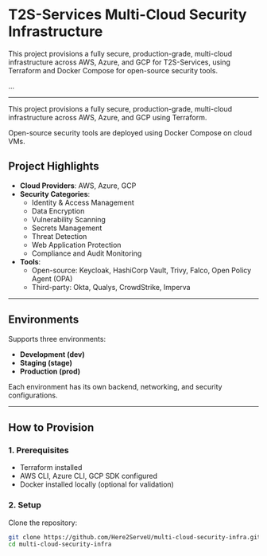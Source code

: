 # T2S-Services Multi-Cloud Security Infrastructure

This project provisions a fully secure, production-grade, multi-cloud infrastructure across AWS, Azure, and GCP for T2S-Services, using Terraform and Docker Compose for open-source security tools.

...

---

This project provisions a fully secure, production-grade, multi-cloud infrastructure across AWS, Azure, and GCP using Terraform.  

Open-source security tools are deployed using Docker Compose on cloud VMs.

## Project Highlights
- **Cloud Providers**: AWS, Azure, GCP
- **Security Categories**:
  - Identity & Access Management
  - Data Encryption
  - Vulnerability Scanning
  - Secrets Management
  - Threat Detection
  - Web Application Protection
  - Compliance and Audit Monitoring
- **Tools**:
  - Open-source: Keycloak, HashiCorp Vault, Trivy, Falco, Open Policy Agent (OPA)
  - Third-party: Okta, Qualys, CrowdStrike, Imperva

---

## Environments
Supports three environments:
- **Development (dev)**
- **Staging (stage)**
- **Production (prod)**

Each environment has its own backend, networking, and security configurations.

---

## How to Provision

### 1. Prerequisites
- Terraform installed
- AWS CLI, Azure CLI, GCP SDK configured
- Docker installed locally (optional for validation)

### 2. Setup
Clone the repository:
```bash
git clone https://github.com/Here2ServeU/multi-cloud-security-infra.git
cd multi-cloud-security-infra
